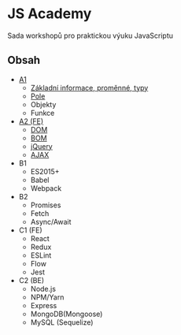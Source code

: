 # JS Academy

Sada workshopů pro praktickou výuku JavaScriptu

## Obsah
- [A1](./A1)
  - [Základní informace, proměnné, typy](./A1/general-info)
  - [Pole](./A1/arrays)
  - Objekty
  - Funkce
- [A2 (FE)](./A2)
  - [DOM](./A2/DOM)
  - [BOM](./A2/BOM)
  - [jQuery](./A2/jQuery)
  - [AJAX](./A2/AJAX)
- B1
  - ES2015+
  - Babel
  - Webpack
- B2
  - Promises
  - Fetch
  - Async/Await
- C1 (FE)
  - React
  - Redux
  - ESLint
  - Flow
  - Jest
- C2 (BE)
  - Node.js
  - NPM/Yarn
  - Express
  - MongoDB(Mongoose)
  - MySQL (Sequelize)
